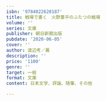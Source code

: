 ```yaml
---
isbn: '9784022620187'
title: 戦場で書く　火野葦平のふたつの戦場
volume: ''
series: 文庫
publisher: 朝日新聞出版
pubdate: '2020-06-05'
cover: ''
author: 渡辺考／著
description: ''
price: '1100'
genre: ''
target: 一般
format: 文庫
content: 日本文学、評論、随筆、その他

---
```

